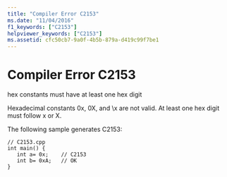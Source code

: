 ```yaml
---
title: "Compiler Error C2153"
ms.date: "11/04/2016"
f1_keywords: ["C2153"]
helpviewer_keywords: ["C2153"]
ms.assetid: cfc50cb7-9a0f-4b5b-879a-d419c99f7be1
---
```

# Compiler Error C2153

hex constants must have at least one hex digit

Hexadecimal constants 0x, 0X, and \x are not valid. At least one hex digit must follow x or X.

The following sample generates C2153:

```
// C2153.cpp
int main() {
   int a= 0x;    // C2153
   int b= 0xA;   // OK
}
```
